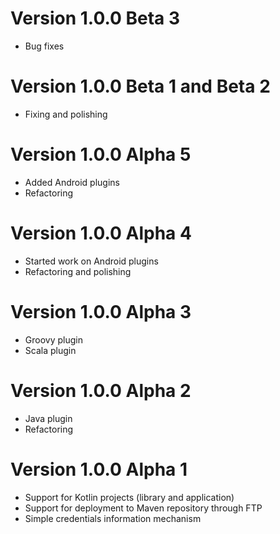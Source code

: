 # Version 1.0.0 Beta 3

- Bug fixes

# Version 1.0.0 Beta 1 and Beta 2

- Fixing and polishing

# Version 1.0.0 Alpha 5

- Added Android plugins
- Refactoring

# Version 1.0.0 Alpha 4

- Started work on Android plugins
- Refactoring and polishing

# Version 1.0.0 Alpha 3

- Groovy plugin
- Scala plugin

# Version 1.0.0 Alpha 2

- Java plugin
- Refactoring

# Version 1.0.0 Alpha 1

- Support for Kotlin projects (library and application)
- Support for deployment to Maven repository through FTP
- Simple credentials information mechanism
